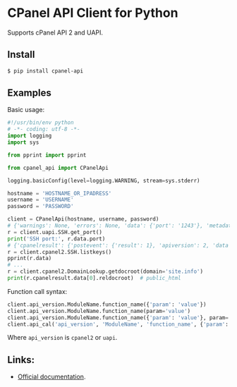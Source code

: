 # CPanel API Client for Python

Supports cPanel API 2 and UAPI.

## Install

```zsh
$ pip install cpanel-api
```

## Examples

Basic usage:

```python
#!/usr/bin/env python
# -*- coding: utf-8 -*-
import logging
import sys

from pprint import pprint

from cpanel_api import CPanelApi

logging.basicConfig(level=logging.WARNING, stream=sys.stderr)

hostname = 'HOSTNAME_OR_IPADRESS'
username = 'USERNAME'
password = 'PASSWORD'

client = CPanelApi(hostname, username, password)
# {'warnings': None, 'errors': None, 'data': {'port': '1243'}, 'metadata': {}, 'status': 1, 'messages': None}
r = client.uapi.SSH.get_port()
print('SSH port:', r.data.port)
# {'cpanelresult': {'postevent': {'result': 1}, 'apiversion': 2, 'data': [], 'func': 'listkeys', 'event': {'result': 1}, 'module': 'SSH', 'preevent': {'result': 1}}}
r = client.cpanel2.SSH.listkeys()
pprint(r.data)
# ...
r = client.cpanel2.DomainLookup.getdocroot(domain='site.info')
print(r.cpanelresult.data[0].reldocroot)  # public_html
```

Function call syntax:

```python
client.api_version.ModuleName.function_name({'param': 'value'})
client.api_version.ModuleName.function_name(param='value')
client.api_version.ModuleName.function_name({'param': 'value'}, param='value')
client.api_cal('api_version', 'ModuleName', 'function_name', {'param': 'value'}, param='value')
```

Where `api_version` is `cpanel2` or `uapi`.

## Links:

- [Official documentation](https://documentation.cpanel.net/display/DD/Developer+Documentation+Home).
